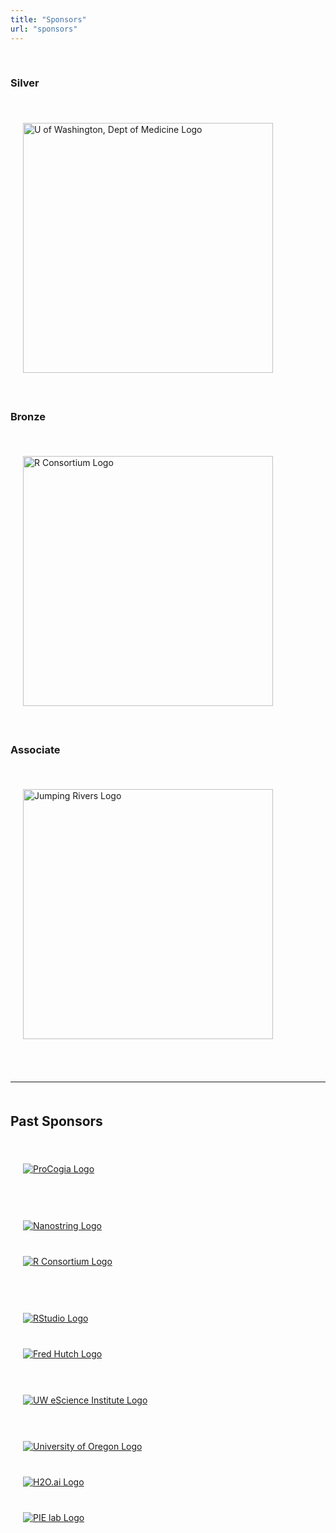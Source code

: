 ```yaml
---
title: "Sponsors"
url: "sponsors"
---
```


<!--
<h3>We are currently looking for sponsors for Cascadia R Conf 2024! If you are interested in sponsoring, please see our <a href="https://drive.google.com/file/d/1PJ6jyxdbrb8gJTSq4EL9ZqoPd490v-X2/view?usp=sharing">sponsorship levels</a> and contact us 
<a href="mailtso:cascadiarcon@gmail.com">here</a> </h3>
-->

<br>

<h3>Silver</h3>

<br>

<div class="image" style="padding: 20px">
  <a href="https://medicine.uw.edu/" target="_blank">
  <img src="/img/sponsors/uw_med.png" class="img-responsive" alt="U of Washington, Dept of Medicine Logo" style="width:400px;"></a></div>
  
<br>

<h3>Bronze</h3>

<br>

<div class="image" style="padding: 20px">
  <a href="https://www.r-consortium.org/" target="_blank">
  <img src="/img/sponsors/rconsortium.png" class="img-responsive" alt="R Consortium Logo" style="width:400px;"></a></div>  

<br>

<h3>Associate</h3>

<br>

<div class="image" style="padding: 20px">
  <a href="https://www.jumpingrivers.com/" target="_blank">
  <img src="/img/sponsors/Jumping_rivers.jpeg" class="img-responsive" alt="Jumping Rivers Logo" style="width:400px;"></a></div>

<br>

                  
<br>
<hr>

<div class="row" style="margin-top: 50px">
                        <h2>Past Sponsors</h2>
                        <br>
                        <!-- Procogia and nanostring-->
                        <div class="column">
                                <div class="col-md-3">
                                  <div class="row">
                                    <div class="image" style="padding: 20px">
                                        <a href="https://procogia.com/" target="_blank">
                                            <img src="/img/sponsors/procogia.png" class="img-responsive" alt="ProCogia Logo"></a>
                                            </div></div>
                                            <br><br>
                                  <div class="row">
                                    <div class="image" style="padding: 20px">
                                        <a href="https://nanostring.com/" target="_blank">
                                            <img src="/img/sponsors/Nanostring.png" class="img-responsive" alt="Nanostring Logo"></a>
                                            </div></div>
                                    </div></div>
                        <!-- Rstudio and R-->
                        <div class="column">
                                <div class="col-md-3">
                                  <div class="row">
                                    <div class="image" style="padding: 20px">
                                        <a href="https://www.r-consortium.org/" target="_blank">
                                            <img src="/img/sponsors/rconsortium.png" class="img-responsive" alt="R Consortium Logo"></a>
                                            </div></div>
                                            <br><br>
                                  <div class="row">
                                    <div class="image" style="padding: 20px">
                                        <a href="https://posit.co/" target="_blank">
                                            <img src="/img/sponsors/RStudio-Logo-Flat.png" class="img-responsive" alt="RStudio Logo"></a>
                                            </div></div>
                                    </div></div>
                        <!-- Fred Hutch and eScience and U of Oregon-->
                        <div class="column">
                                <div class="col-md-3">
                                    <div class="row">
                                    <div class="image" style="padding: 20px">
                                        <a href="https://www.fredhutch.org/en.html" target="_blank">
                                            <img src="/img/sponsors/Fred_Hutch.png" class="img-responsive" alt="Fred Hutch Logo"></a>
                                    </div></div>
                                    <br>
                                            <div class="row">
                                    <div class="image" style="padding: 20px">
                                        <a href="https://escience.washington.edu/" target="_blank">
                                            <img src="/img/sponsors/uw_escience.png" class="img-responsive" alt="UW eScience Institute Logo"></a>
                                    </div></div>
                                    <br>
                                    <div class="row">
                                    <div class="image" style="padding: 20px">
                                        <a href="https://datascience.uoregon.edu/" target="_blank">
                                            <img src="/img/sponsors/university-of-oregon-wide.jpg" class="img-responsive" alt="University of Oregon Logo"></a>
                                    </div></div>
                                </div></div>
                        <!-- H2O.ai and PIE -->
                        <div class="column">
                                <div class="col-md-2">
                                  <div class="row">
                                    <div class="image" style="padding: 20px">
                                        <a href="https://h2o.ai/" target="_blank">
                                            <img src="/img/sponsors/h2o.png" class="img-responsive" alt="H2O.ai Logo"></a>
                                            </div></div>
                                  <div class="row">
                                    <div class="image" style="padding: 20px">
                                        <a href="https://pielab.uoregon.edu/" target="_blank">
                                            <img src="/img/sponsors/PIElab-logo.png" class="img-responsive" alt="PIE lab Logo"></a>
                                            </div></div>
                                    </div></div>
                        </div>
